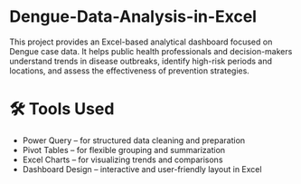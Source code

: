 # Dengue-Data-Analysis-in-Excel
This project provides an Excel-based analytical dashboard focused on Dengue case data. It helps public health professionals and decision-makers understand trends in disease outbreaks, identify high-risk periods and locations, and assess the effectiveness of prevention strategies.

# 🛠 Tools Used
  - Power Query – for structured data cleaning and preparation
  - Pivot Tables – for flexible grouping and summarization
  - Excel Charts – for visualizing trends and comparisons
  - Dashboard Design – interactive and user-friendly layout in Excel

